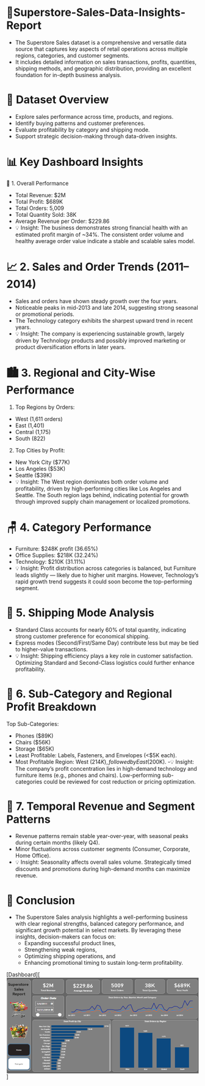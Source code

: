 # 🏪Superstore-Sales-Data-Insights-Report
- The Superstore Sales dataset is a comprehensive and versatile data source that captures key aspects of retail operations across multiple regions, categories, and customer segments.
- It includes detailed information on sales transactions, profits, quantities, shipping methods, and geographic distribution, providing an excellent foundation for in-depth business analysis.

# 📘 Dataset Overview
- Explore sales performance across time, products, and regions.
- Identify buying patterns and customer preferences.
- Evaluate profitability by category and shipping mode.
- Support strategic decision-making through data-driven insights.

 # 📊 Key Dashboard Insights
 🧾 1. Overall Performance
  - Total Revenue: $2M
  - Total Profit: $689K
  - Total Orders: 5,009
  - Total Quantity Sold: 38K
  - Average Revenue per Order: $229.86
  - 💡 Insight:
The business demonstrates strong financial health with an estimated profit margin of ~34%. The consistent order volume and healthy average order value indicate a stable and scalable sales model.

# 📈 2. Sales and Order Trends (2011–2014)
  - Sales and orders have shown steady growth over the four years.
  - Noticeable peaks in mid-2013 and late 2014, suggesting strong seasonal or promotional periods.
  - The Technology category exhibits the sharpest upward trend in recent years.
  - 💡 Insight:
The company is experiencing sustainable growth, largely driven by Technology products and possibly improved marketing or product diversification efforts in later years.

#  🏙️ 3. Regional and City-Wise Performance
 1. Top Regions by Orders:
  - West (1,611 orders)
  - East (1,401)
  - Central (1,175)
  - South (822)
 2. Top Cities by Profit:
  - New York City ($77K)
  - Los Angeles ($53K)
  - Seattle ($39K)
  - 💡 Insight:
The West region dominates both order volume and profitability, driven by high-performing cities like Los Angeles and Seattle.
The South region lags behind, indicating potential for growth through improved supply chain management or localized promotions.

# 🪑 4. Category Performance
   - Furniture: $248K profit (36.65%)
   - Office Supplies: $218K (32.24%)
   - Technology: $210K (31.11%)
   - 💡 Insight:
Profit distribution across categories is balanced, but Furniture leads slightly — likely due to higher unit margins.
However, Technology’s rapid growth trend suggests it could soon become the top-performing segment.

# 🚚 5. Shipping Mode Analysis
   - Standard Class accounts for nearly 60% of total quantity, indicating strong customer preference for economical shipping.
   - Express modes (Second/First/Same Day) contribute less but may be tied to higher-value transactions.
   - 💡 Insight:
Shipping efficiency plays a key role in customer satisfaction. Optimizing Standard and Second-Class logistics could further enhance profitability.

# 🧩 6. Sub-Category and Regional Profit Breakdown
 Top Sub-Categories:
  - Phones ($89K)
  - Chairs ($56K)
  - Storage ($65K)
- Least Profitable: Labels, Fasteners, and Envelopes (<$5K each).
- Most Profitable Region: West ($214K), followed by East ($200K).
  -💡 Insight:
  The company’s profit concentration lies in high-demand technology and furniture items (e.g., phones and chairs).
  Low-performing sub-categories could be reviewed for cost reduction or pricing optimization.

# 📅 7. Temporal Revenue and Segment Patterns
  - Revenue patterns remain stable year-over-year, with seasonal peaks during certain months (likely Q4).
  - Minor fluctuations across customer segments (Consumer, Corporate, Home Office).
  - 💡 Insight:
Seasonality affects overall sales volume. Strategically timed discounts and promotions during high-demand months can maximize revenue.

 # 🏁 Conclusion
- The Superstore Sales analysis highlights a well-performing business with clear regional strengths,   balanced category performance, and significant growth potential in select markets.
 By leveraging these insights, decision-makers can focus on:
  - Expanding successful product lines,
  - Strengthening weak regions,
  - Optimizing shipping operations, and
  - Enhancing promotional timing to sustain long-term profitability.
 
 [Dashboard][  <img src="https://github.com/sahusoumya7264/Superstore-Sales-Data-Insights-Report/blob/main/Screenshot%202025-10-21%20204313.png"  width="550" height="250" style="vertical-align:middle;"/>]
